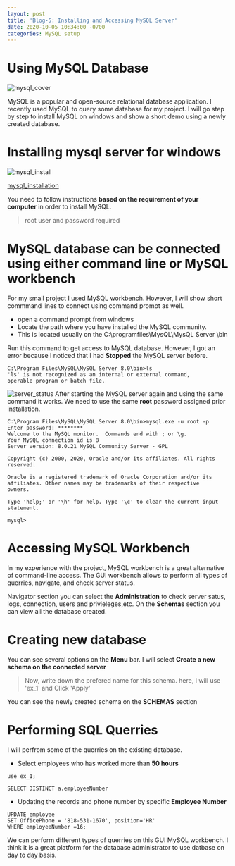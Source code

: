 ```yaml
---
layout: post
title: 'Blog-5: Installing and Accessing MySQL Server'
date: 2020-10-05 10:34:00 -0700
categories: MySQL setup
---
```


# Using MySQL Database
![mysql_cover](/assets/images/fall_20/blog_5/mysql_cover.png)

MySQL is a popular and open-source relational database application. I recently used MySQL to query some database for
my project. 
I will go step by step to install MySQL on windows and show a short demo using a newly created database. 

# Installing mysql server for windows
![mysql_install](/assets/images/fall_20/blog_5/mysql_installer.png)

[mysql_installation](https://dev.mysql.com/downloads/windows/installer/8.0.html)

You need to follow instructions **based on the requirement of your computer** in order to install MySQL.

> root user and password required

# MySQL database can be connected using either command line or MySQL workbench
For my small project I used MySQL workbench. However, I will show short commmand lines to connect using command prompt as well.

* open a command prompt from windows
* Locate the path where you have installed the MySQL community.
* This is located usually on the C:\programfiles\MysQL\MysQL Server <version>\bin

Run this command to get access to MySQL database. However, I got an error because I noticed that I had **Stopped** the MySQL server before.

```
C:\Program Files\MySQL\MySQL Server 8.0\bin>ls
'ls' is not recognized as an internal or external command,
operable program or batch file.

```

![server_status](/assets/images/fall_20/blog_5/server_status.png)
After starting the MySQL server again and using the same command it works. We need to use the same **root** password assigned prior installation.


```
C:\Program Files\MySQL\MySQL Server 8.0\bin>mysql.exe -u root -p
Enter password: ********
Welcome to the MySQL monitor.  Commands end with ; or \g.
Your MySQL connection id is 8
Server version: 8.0.21 MySQL Community Server - GPL

Copyright (c) 2000, 2020, Oracle and/or its affiliates. All rights reserved.

Oracle is a registered trademark of Oracle Corporation and/or its
affiliates. Other names may be trademarks of their respective
owners.

Type 'help;' or '\h' for help. Type '\c' to clear the current input statement.

mysql>
```
# Accessing MySQL Workbench

In my experience with the project, MySQL workbench is a great alternative of command-line access. The GUI workbench
allows to perform all types of querries, navigate, and check server status.

Navigator section you can select the **Administration** to check server satus, logs, connection, users and privieleges,etc. 
On the **Schemas** section you can view all the database created. 

# Creating new database

You can see several options on the **Menu** bar.
I will select **Create a new schema on the connected server**
> Now, write down the prefered name for this schema. here, I will use 'ex_1' and Click 'Apply'

You can see the newly created schema on the **SCHEMAS** section

# Performing SQL Querries

I will perfrom some of the querries on the existing database.

* Select employees who has worked more than **50 hours**

```
use ex_1;

SELECT DISTINCT a.employeeNumber

```

* Updating the records and phone number by specific **Employee Number**
```
UPDATE employee
SET OfficePhone = '818-531-1670', position='HR'
WHERE employeeNumber =16;
```

We can perform different types of querries on this GUI MySQL workbench. I think it is a great platform 
for the database administrator to use datbase on day to day basis.
